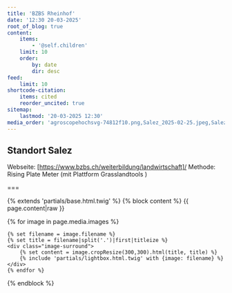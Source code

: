 ```yaml
---
title: 'BZBS Rheinhof'
date: '12:30 20-03-2025'
root_of_blog: true
content:
    items:
        - '@self.children'
    limit: 10
    order:
        by: date
        dir: desc
feed:
    limit: 10
shortcode-citation:
    items: cited
    reorder_uncited: true
sitemap:
    lastmod: '20-03-2025 12:30'
media_order: 'agroscopehochsvg-74812f10.png,Salez_2025-02-25.jpeg,Salez_2025-03-18.JPG,Salez_2025-03-05.jpeg'
---
```


## Standort Salez
Webseite: [https://www.bzbs.ch/weiterbildung/landwirtschaft]/
Methode: Rising Plate Meter (mit Plattform Grasslandtools )

===

{% extends 'partials/base.html.twig' %}
{% block content %}
{{ page.content|raw }}
<div class="centeredgallery">
    {% for image in page.media.images %}

    {% set filename = image.filename %}
    {% set title = filename|split('.')|first|titleize %}
    <div class="image-surround">
        {% set content = image.cropResize(300,300).html(title, title) %}
        {% include 'partials/lightbox.html.twig' with {image: filename} %}
    </div>
    {% endfor %}
</div>
{% endblock %}
